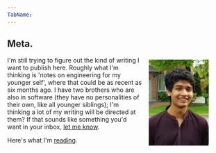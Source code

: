 ```yaml
---
TabName:
---
```


## Meta.

<style>
  .face-wide {
    float: right;
    width: 32.5%;
    height: auto;
    margin-left: 1rem;
    margin-top: 0.4rem;
    margin-bottom: 0.4rem;
  }
  .face-thin {
    display: none;
  }
  @media (max-width: 435px) {
    .face-wide {
      display: none;
    }
    .face-thin {
      width: 100%;
      height: auto;
      display: block;
    }
  }
</style>
<figure><img src="/img/about/face.jpg" class="face-wide"/></figure>

I'm still trying to figure out the kind of writing I want to publish here.
Roughly what I'm thinking is 'notes on engineering for my younger self', where
that could be as recent as six months ago. I have two brothers who are also
in software (they have no personalities of their own, like all younger
siblings); I'm thinking a lot of my writing will be directed at them? If that
sounds like something you'd want in your inbox, [let me know](/newsletter).

Here's what I'm [reading](/books).

<figure><img src="/img/about/face.jpg" class="face-thin"/></figure>
